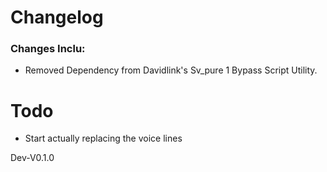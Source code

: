 # Changelog

### Changes Inclu:

- Removed Dependency from Davidlink's Sv_pure 1 Bypass Script Utility.

# Todo
- Start actually replacing the voice lines

Dev-V0.1.0
